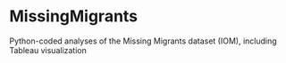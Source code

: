 # MissingMigrants
Python-coded analyses of the Missing Migrants dataset (IOM), including Tableau visualization

